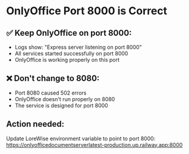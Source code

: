 # OnlyOffice Port 8000 is Correct

## ✅ Keep OnlyOffice on port 8000:
- Logs show: "Express server listening on port 8000"
- All services started successfully on port 8000
- OnlyOffice is working properly on this port

## ❌ Don't change to 8080:
- Port 8080 caused 502 errors
- OnlyOffice doesn't run properly on 8080
- The service is designed for port 8000

## Action needed:
Update LoreWise environment variable to point to port 8000:
https://onlyofficedocumentserverlatest-production.up.railway.app:8000
